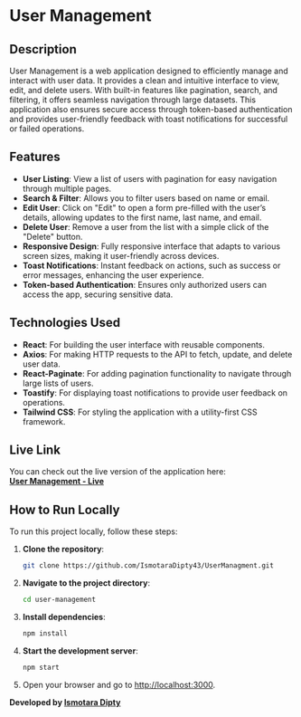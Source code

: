 # User Management

## Description

User Management is a web application designed to efficiently manage and interact with user data. It provides a clean and intuitive interface to view, edit, and delete users. With built-in features like pagination, search, and filtering, it offers seamless navigation through large datasets. This application also ensures secure access through token-based authentication and provides user-friendly feedback with toast notifications for successful or failed operations.

## Features

- **User Listing**: View a list of users with pagination for easy navigation through multiple pages.
- **Search & Filter**: Allows you to filter users based on name or email.
- **Edit User**: Click on "Edit" to open a form pre-filled with the user’s details, allowing updates to the first name, last name, and email.
- **Delete User**: Remove a user from the list with a simple click of the "Delete" button.
- **Responsive Design**: Fully responsive interface that adapts to various screen sizes, making it user-friendly across devices.
- **Toast Notifications**: Instant feedback on actions, such as success or error messages, enhancing the user experience.
- **Token-based Authentication**: Ensures only authorized users can access the app, securing sensitive data.

## Technologies Used

- **React**: For building the user interface with reusable components.
- **Axios**: For making HTTP requests to the API to fetch, update, and delete user data.
- **React-Paginate**: For adding pagination functionality to navigate through large lists of users.
- **Toastify**: For displaying toast notifications to provide user feedback on operations.
- **Tailwind CSS**: For styling the application with a utility-first CSS framework.

## Live Link

You can check out the live version of the application here:  
[**User Management - Live**](https://usermanagmnet.netlify.app/) 

## How to Run Locally

To run this project locally, follow these steps:

1. **Clone the repository**:
    ```bash
    git clone https://github.com/IsmotaraDipty43/UserManagment.git
    ```

2. **Navigate to the project directory**:
    ```bash
    cd user-management
    ```

3. **Install dependencies**:
    ```bash
    npm install
    ```

4. **Start the development server**:
    ```bash
    npm start
    ```

5. Open your browser and go to [http://localhost:3000](http://localhost:3000).





**Developed by [Ismotara Dipty](https://ismotaradipty43.netlify.app/)**

